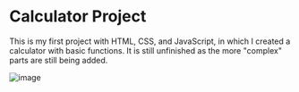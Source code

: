 # Calculator Project
This is my first project with HTML, CSS, and JavaScript, in which I created a calculator with basic functions. It is still unfinished as the more "complex" parts are still being added.

![image](https://github.com/user-attachments/assets/41fbcd60-7247-4442-a6a5-62cc2566f14b)
